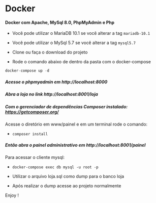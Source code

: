 # Docker

#### Docker com Apache, MySql 8.0, PhpMyAdmin e Php

- Você pode utilizar o MariaDB 10.1 se você alterar a tag `mariadb-10.1`
- Você pode utilizar o MySql 5.7 se você alterar a tag `mysql5.7`

- Clone ou faça o download do projeto
- Rode o comando abaixo de dentro da pasta com o docker-compose

```php
docker-compose up -d

```



##### Acesse o phpmyadmin em http://localhost:8000



##### Abra a loja no link  http://localhost:8001/loja



##### Com o gerenciador de dependências Composer instalado: https://getcomposer.org/

Acesse o diretório em www/painel e em um terminal rode o comando:

- `composer install`



##### Então abra o painel administrativo em http://localhost:8001/painel




Para acessar o cliente mysql:

- `docker-compose exec db mysql -u root -p`

- Utilizar o arquivo loja.sql como dump para o banco loja

- Após realizar o dump acesse ao projeto normalmente



Enjoy !

